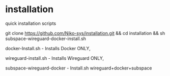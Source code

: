 # installation
quick installation scripts 

git clone https://github.com/Niko-sys/installation.git &&
cd installation &&
sh subspace-wireguard-docker-install.sh


docker-Install.sh - Installs Docker ONLY,

  
wireguard-install.sh - Installs Wireguard ONLY, 



subspace-wireguard-docker - Install.sh wireguard+docker+subspace 




